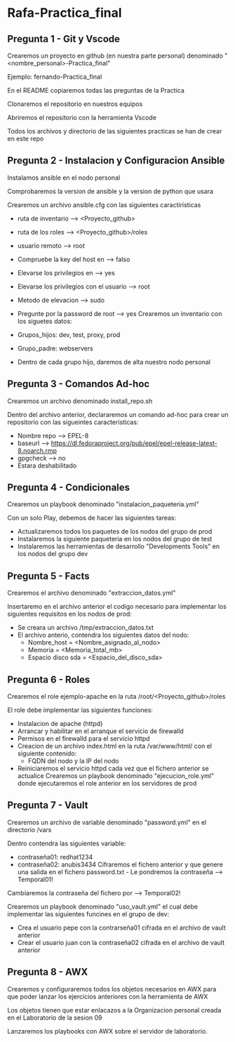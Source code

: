 # Rafa-Practica_final

## Pregunta 1 - Git y Vscode
Crearemos un proyecto en github (en nuestra parte personal) denominado "<nombre_personal>-Practica_final"

Ejemplo: fernando-Practica_final

En el README copiaremos todas las preguntas de la Practica

Clonaremos el repositorio en nuestros equipos

Abriremos el repositorio con la herramienta Vscode

Todos los archivos y directorio de las siguientes practicas se han de crear en este repo

## Pregunta 2 - Instalacion y Configuracion Ansible
Instalamos ansible en el nodo personal

Comprobaremos la version de ansible y la version de python que usara

Crearemos un archivo ansible.cfg con las siguientes caractiristicas

- ruta de inventario --> <Proyecto_github>
- ruta de los roles --> <Proyecto_github>/roles
- usuario remoto --> root
- Compruebe la key del host en --> falso
- Elevarse los privilegios en --> yes
- Elevarse los privilegios con el usuario --> root
- Metodo de elevacion --> sudo
- Pregunte por la password de root --> yes
Crearemos un inventario con los siguetes datos:

- Grupos_hijos: dev, test, proxy, prod
- Grupo_padre: webservers
- Dentro de cada grupo hijo, daremos de alta nuestro nodo personal

## Pregunta 3 - Comandos Ad-hoc
Crearemos un archivo denominado install_repo.sh

Dentro del archivo anterior, declararemos un comando ad-hoc para crear un repositorio con las sigueintes caracteristicas:

- Nombre repo --> EPEL-8
- baseurl --> https://dl.fedoraproject.org/pub/epel/epel-release-latest-8.noarch.rmp
- gpgcheck --> no
- Estara deshabilitado

## Pregunta 4 - Condicionales
Crearemos un playbook denominado "instalacion_paqueteria.yml"

Con un solo Play, debemos de hacer las siguientes tareas:

- Actualizaremos todos los paquetes de los nodos del grupo de prod
- Instalaremos la siguiente paqueteria en los nodos del grupo de test
- Instalaremos las herramientas de desarrollo "Developments Tools" en los nodos del grupo dev

## Pregunta 5 - Facts
Crearemos el archivo denominado "extraccion_datos.yml"

Insertaremo en el archivo anterior el codigo necesario para implementar los siguientes requisitos en los nodos de prod:

- Se creara un archivo /tmp/extraccion_datos.txt
- El archivo anterio, contendra los siguientes datos del nodo:
	- Nombre_host = <Nombre_asignado_al_nodo>
	- Memoria = <Memoria_total_mb>
	- Espacio disco sda = <Espacio_del_disco_sda>

## Pregunta 6 - Roles
Crearemos el role ejemplo-apache en la ruta /root/<Proyecto_github>/roles

El role debe implementar las siguientes funciones:

- Instalacion de apache (httpd)
- Arrancar y habilitar en el arranque el servicio de firewalld
- Permisos en el firewalld para el servicio httpd
- Creacion de un archivo index.html en la ruta /var/www/html/ con el siguiente contenido:
	- FQDN del nodo y la IP del nodo
- Reiniciaremos el servicio httpd cada vez que el fichero anterior se actualice
Crearemos un playbook denominado "ejecucion_role.yml" donde ejecutaremos el role anterior en los servidores de prod

## Pregunta 7 - Vault
Crearemos un archivo de variable denominado "password.yml" en el directorio /vars

Dentro contendra las siguientes variable:

- contraseña01: redhat1234
- contraseña02: anubis3434
Cifraremos el fichero anterior y que genere una salida en el fichero password.txt - Le pondremos la contraseña --> Temporal01!

Cambiaremos la contraseña del fichero por --> Temporal02!

Crearemos un playbook denominado "uso_vault.yml" el cual debe implementar las siguientes funcines en el grupo de dev:

- Crea el usuario pepe con la contrarseña01 cifrada en el archivo de vault anterior
- Crear el usuario juan con la contraseña02 cifrada en el archivo de vault anterior

## Pregunta 8 - AWX
Crearemos y configuraremos todos los objetos necesarios en AWX para que poder lanzar los ejercicios anteriores con la herramienta de AWX

Los objetos tienen que estar enlacazos a la Organizacion personal creada en el Laboratorio de la sesion 09

Lanzaremos los playbooks con AWX sobre el servidor de laboratorio.
